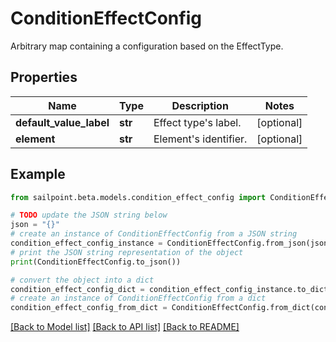 # ConditionEffectConfig

Arbitrary map containing a configuration based on the EffectType.

## Properties

Name | Type | Description | Notes
------------ | ------------- | ------------- | -------------
**default_value_label** | **str** | Effect type&#39;s label. | [optional] 
**element** | **str** | Element&#39;s identifier. | [optional] 

## Example

```python
from sailpoint.beta.models.condition_effect_config import ConditionEffectConfig

# TODO update the JSON string below
json = "{}"
# create an instance of ConditionEffectConfig from a JSON string
condition_effect_config_instance = ConditionEffectConfig.from_json(json)
# print the JSON string representation of the object
print(ConditionEffectConfig.to_json())

# convert the object into a dict
condition_effect_config_dict = condition_effect_config_instance.to_dict()
# create an instance of ConditionEffectConfig from a dict
condition_effect_config_from_dict = ConditionEffectConfig.from_dict(condition_effect_config_dict)
```
[[Back to Model list]](../README.md#documentation-for-models) [[Back to API list]](../README.md#documentation-for-api-endpoints) [[Back to README]](../README.md)


